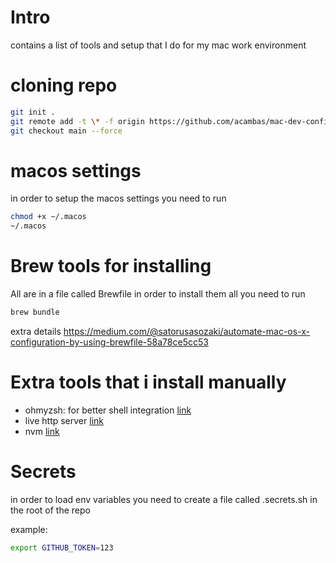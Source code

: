 # Intro

contains a list of tools and setup that I do for my mac work environment

# cloning repo

```bash
git init .
git remote add -t \* -f origin https://github.com/acambas/mac-dev-configs
git checkout main --force
```

# macos settings

in order to setup the macos settings you need to run

```bash
chmod +x ~/.macos
~/.macos
```

# Brew tools for installing

All are in a file called Brewfile
in order to install them all you need to run

```bash
brew bundle
```

extra details https://medium.com/@satorusasozaki/automate-mac-os-x-configuration-by-using-brewfile-58a78ce5cc53

# Extra tools that i install manually

- ohmyzsh: for better shell integration [link](https://ohmyz.sh/)
- live http server [link](https://github.com/tapio/live-server)
- nvm [link](https://github.com/nvm-sh/nvm)

# Secrets

in order to load env variables you need to create a file called .secrets.sh in the root of the repo

example:

```bash
export GITHUB_TOKEN=123
```
